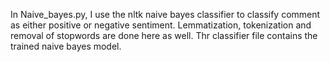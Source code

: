 In Naive_bayes.py, I use the nltk naive bayes classifier to classify comment as either positive or negative sentiment.
Lemmatization, tokenization and removal of stopwords are done here as well. Thr classifier file contains the trained
naive bayes model.
